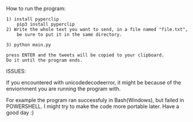 How to run the program:

	1) install pyperclip
		pip3 install pyperclip
	2) Write the whole text you want to send, in a file named "file.txt",
		be sure to put it in the same directory.
	
	3) python main.py
	
	press ENTER and the tweets will be copied to your clipboard.
	Do it until the program ends.

	
	
ISSUES:
	
If you encountered with unicodedecodeerror, it might be because of the enviornment you
are running the program with.
	
For example the program ran successfuly in Bash(Windows), but failed in POWERSHELL.
I might try to make the code more portable later. Have a good day :)

	
